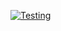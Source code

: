 [![Testing](https://github.com/Thebluemax/gmuseo-app/actions/workflows/linter-unit-test.yml/badge.svg?branch=main)](https://github.com/Thebluemax/gmuseo-app/actions/workflows/linter-unit-test.yml)